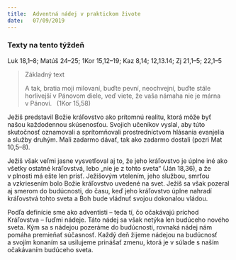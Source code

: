 ```yaml
---
title:  Adventná nádej v praktickom živote
date:   07/09/2019
---
```


### Texty na tento týždeň
Luk 18,1–8; Matúš 24–25; 1Kor 15,12–19; Kaz 8,14; 12,13.14; Zj 21,1–5; 22,1–5

> <p>Základný text</p>
> A tak, bratia moji milovaní, buďte pevní, neochvejní, buďte stále horlivejší v Pánovom diele, veď viete, že vaša námaha nie je márna v Pánovi.  (1Kor 15,58)

Ježiš predstavil Božie kráľovstvo ako prítomnú realitu, ktorá môže byť našou každodennou skúsenosťou. Svojich učeníkov vyslal, aby túto skutočnosť oznamovali a sprítomňovali prostredníctvom hlásania evanjelia a služby druhým. Mali zadarmo dávať, tak ako zadarmo dostali (pozri Mat 10,5–8). 

Ježiš však veľmi jasne vysvetľoval aj to, že jeho kráľovstvo je úplne iné ako všetky ostatné kráľovstvá, lebo „nie je z tohto sveta“ (Ján 18,36), a že v plnosti má ešte len prísť. Ježišovým vtelením, jeho službou, smrťou a vzkriesením bolo Božie kráľovstvo uvedené na svet. Ježiš sa však pozeral aj smerom do budúcnosti, do času, keď jeho kráľovstvo úplne nahradí kráľovstvá tohto sveta a Boh bude vládnuť svojou dokonalou vládou.

Podľa definície sme ako adventisti – teda tí, čo očakávajú príchod Kráľovstva – ľuďmi nádeje. Táto nádej sa však netýka len budúceho nového sveta. Kým sa s nádejou pozeráme do budúcnosti, rovnaká nádej nám pomáha premieňať súčasnosť. Každý deň žijeme nádejou na budúcnosť a svojím konaním sa usilujeme prinášať zmenu, ktorá je v súlade s naším očakávaním budúceho sveta.